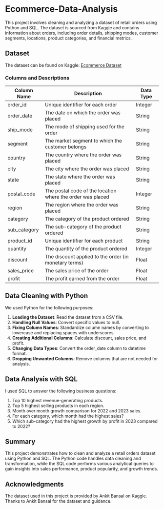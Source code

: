 # Ecommerce-Data-Analysis

This project involves cleaning and analyzing a dataset of retail orders using Python and SQL. The dataset is sourced from Kaggle and contains information about orders, including order details, shipping modes, customer segments, locations, product categories, and financial metrics.

## Dataset

The dataset can be found on Kaggle: [Ecommerce Dataset](https://www.kaggle.com/datasets/ankitbansal06/retail-orders)

### Columns and Descriptions

| Column Name   | Description                                           | Data Type  |
|---------------|-------------------------------------------------------|------------|
| order_id      | Unique identifier for each order                      | Integer    |
| order_date    | The date on which the order was placed                | String     |
| ship_mode     | The mode of shipping used for the order               | String     |
| segment       | The market segment to which the customer belongs      | String     |
| country       | The country where the order was placed                | String     |
| city          | The city where the order was placed                   | String     |
| state         | The state where the order was placed                  | String     |
| postal_code   | The postal code of the location where the order was placed | Integer    |
| region        | The region where the order was placed                 | String     |
| category      | The category of the product ordered                   | String     |
| sub_category  | The sub-category of the product ordered               | String     |
| product_id    | Unique identifier for each product                    | String     |
| quantity      | The quantity of the product ordered                   | Integer    |
| discount      | The discount applied to the order (in monetary terms) | Float      |
| sales_price   | The sales price of the order                          | Float      |
| profit        | The profit earned from the order                      | Float      |

## Data Cleaning with Python

We used Python for the following purposes:
1. **Loading the Dataset**: Read the dataset from a CSV file.
2. **Handling Null Values**: Convert specific values to null.
3. **Fixing Column Names**: Standardize column names by converting to lowercase and replacing spaces with underscores.
4. **Creating Additional Columns**: Calculate discount, sales price, and profit.
5. **Changing Data Types**: Convert the order_date column to datetime format.
6. **Dropping Unwanted Columns**: Remove columns that are not needed for analysis.


## Data Analysis with SQL

I used SQL to answer the following business questions:

1. Top 10 highest revenue-generating products.
2. Top 5 highest selling products in each region.
3. Month over month growth comparison for 2022 and 2023 sales.
4. For each category, which month had the highest sales?
5. Which sub-category had the highest growth by profit in 2023 compared to 2022?

## Summary
This project demonstrates how to clean and analyze a retail orders dataset using Python and SQL. The Python code handles data cleaning and transformation, while the SQL code performs various analytical queries to gain insights into sales performance, product popularity, and growth trends.

## Acknowledgments
The dataset used in this project is provided by Ankit Bansal on Kaggle.
Thanks to Ankit Bansal for the dataset and guidance.
